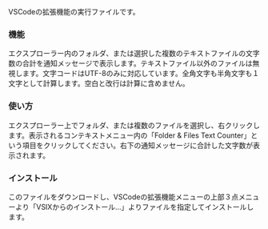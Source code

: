 VSCodeの拡張機能の実行ファイルです。

### 機能

エクスプローラー内のフォルダ、または選択した複数のテキストファイルの文字数の合計を通知メッセージで表示します。テキストファイル以外のファイルは無視します。文字コードはUTF-8のみに対応しています。全角文字も半角文字も１文字として計算します。空白と改行は計算に含めません。

### 使い方

エクスプローラー上でフォルダ、または複数のファイルを選択し、右クリックします。表示されるコンテキストメニュー内の「Folder & Files Text Counter」という項目をクリックしてください。右下の通知メッセージに合計した文字数が表示されます。

### インストール

このファイルをダウンロードし、VSCodeの拡張機能メニューの上部３点メニューより「VSIXからのインストール…」よりファイルを指定してインストールします。

